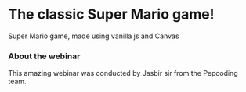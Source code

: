 # The classic Super Mario game!
Super Mario game, made using vanilla js and Canvas

### About the webinar
This amazing webinar was conducted by Jasbir sir from the Pepcoding team. 
